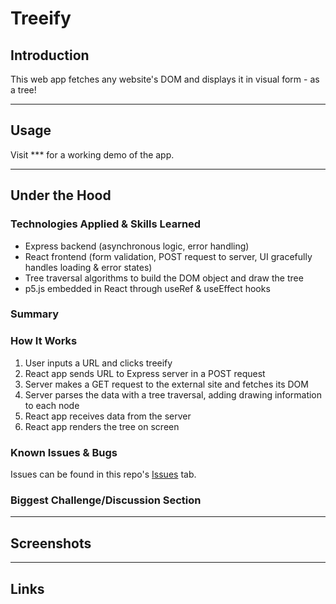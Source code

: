 # Treeify

## Introduction
This web app fetches any website's DOM and displays it in visual form - as a tree!

---

## Usage
Visit *** for a working demo of the app.

---

## Under the Hood
### Technologies Applied & Skills Learned
* Express backend (asynchronous logic, error handling)
* React frontend (form validation, POST request to server, UI gracefully handles loading & error states)
* Tree traversal algorithms to build the DOM object and draw the tree
* p5.js embedded in React through useRef & useEffect hooks

### Summary

### How It Works
1. User inputs a URL and clicks treeify
2. React app sends URL to Express server in a POST request
3. Server makes a GET request to the external site and fetches its DOM
4. Server parses the data with a tree traversal, adding drawing information to each node
5. React app receives data from the server
6. React app renders the tree on screen

### Known Issues & Bugs
Issues can be found in this repo's [Issues](url) tab.

### Biggest Challenge/Discussion Section

---

## Screenshots

---

## Links
